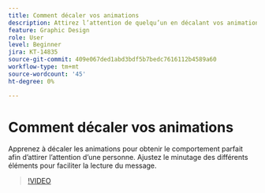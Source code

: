 ```yaml
---
title: Comment décaler vos animations
description: Attirez l’attention de quelqu’un en décalant vos animations
feature: Graphic Design
role: User
level: Beginner
jira: KT-14835
source-git-commit: 409e067ded1abd3bdf5b7bedc7616112b4589a60
workflow-type: tm+mt
source-wordcount: '45'
ht-degree: 0%

---
```


# Comment décaler vos animations

Apprenez à décaler les animations pour obtenir le comportement parfait afin d’attirer l’attention d’une personne. Ajustez le minutage des différents éléments pour faciliter la lecture du message.

>[!VIDEO](https://video.tv.adobe.com/v/3426981?quality=12&learn=on&hidetitle=true)
